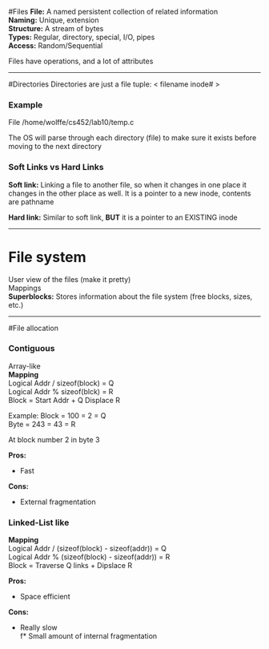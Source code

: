 #Files
**File:** A named persistent collection of related information  
**Naming:** Unique, extension  
**Structure:** A stream of bytes   
**Types:** Regular, directory, special, I/O, pipes  
**Access:** Random/Sequential  

Files have operations, and a lot of attributes  
  
****

#Directories
Directories are just a file tuple: < filename inode# \>  

### Example

File /home/wolffe/cs452/lab10/temp.c  
  
The OS will parse through each directory (file) to make sure it exists before moving to the next directory


### Soft Links vs Hard Links

**Soft link:** Linking a file to another file, so when it changes in one place it changes in the other place as well. It is a pointer to a new inode, contents are pathname

**Hard link:** Similar to soft link, **BUT** it is a pointer to an EXISTING inode

****

# File system
User view of the files (make it pretty)  
Mappings  
**Superblocks:** Stores information about the file system (free blocks, sizes, etc.)

****

#File allocation

### Contiguous
Array-like  
**Mapping**   
Logical Addr / sizeof(block) = Q    
Logical Addr % sizeof(blck) = R  
Block = Start Addr + Q Displace R  
  
Example:
Block = 100 = 2 = Q  
Byte = 243 = 43 = R

At block number 2 in byte 3  
  
**Pros:**  
* Fast

**Cons:**  
* External fragmentation


### Linked-List like
**Mapping**  
Logical Addr / (sizeof(block) - sizeof(addr)) = Q  
Logical Addr % (sizeof(block) - sizeof(addr)) = R  
Block = Traverse Q links + Dipslace R  
  
**Pros:**
* Space efficient
  
**Cons:**  
* Really slow  
f* Small amount of internal fragmentation



		
